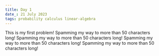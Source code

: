 ```yaml
---
title: Day 1
date_: 21 July 2023
tags: probability calculus linear-algebra
---
```


This is my first problem! Spamming my way to more than 50 characters long! Spamming my way to more than 50 characters long! Spamming my way to more than 50 characters long! Spamming my way to more than 50 characters long!
